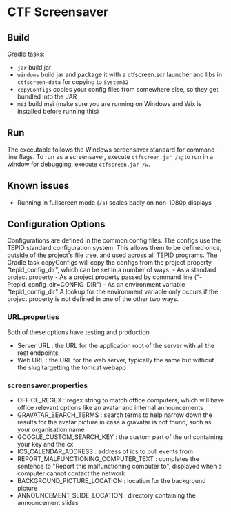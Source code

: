 # CTF Screensaver

## Build
Gradle tasks: 
- `jar` build jar
- `windows` build jar and package it with a ctfscreen.scr launcher and libs in `ctfscreen-data` for copying to `System32`
- `copyConfigs` copies your config files from somewhere else, so they get bundled into the JAR
- `msi` build msi (make sure you are running on Windows and Wix is installed before running this)

## Run
The executable follows the Windows screensaver standard for command line flags. To run as a screensaver, execute `ctfscreen.jar /s`; to run in a window for debugging, execute `ctfscreen.jar /w`.

## Known issues
- Running in fullscreen mode (`/s`) scales badly on non-1080p displays

## Configuration Options
Configurations are defined in the common config files. The configs use the TEPID standard configuration system. This allows them to be defined once, outside of the project's file tree, and used across all TEPID programs. The Gradle task copyConfigs will copy the configs from the project property "tepid_config_dir", which can be set in a number of ways:
    - As a standard project property
    - As a project property passed by command line ("-Ptepid_config_dir=CONFIG_DIR")
    - As an environment variable "tepid_config_dir"
A lookup for the environment variable only occurs if the project property is not defined in one of the other two ways.

### URL.properties
Both of these options have testing and production
- Server URL : the URL for the application root of the server with all the rest endpoints
- Web URL : the URL for the web server, typically the same but without the slug targetting the tomcat webapp

### screensaver.properties
- OFFICE_REGEX : regex string to match office computers, which will have office relevant options like an avatar and internal announcements
- GRAVATAR_SEARCH_TERMS : search terms to help narrow down the results for the avatar picture in case a gravatar is not found, such as your organisation name
- GOOGLE_CUSTOM_SEARCH_KEY : the custom part of the url containing your key and the cx
- ICS_CALENDAR_ADDRESS : address of ics to pull events from
- REPORT_MALFUNCTIONING_COMPUTER_TEXT : completes the sentence to "Report this malfunctioning computer to", displayed when a computer cannot contact the network
- BACKGROUND_PICTURE_LOCATION : location for the background picture
- ANNOUNCEMENT_SLIDE_LOCATION : directory containing the announcement slides
